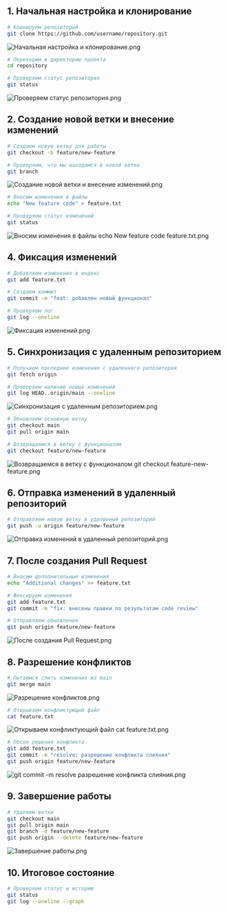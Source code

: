 ## 1. Начальная настройка и клонирование

```bash
# Клонируем репозиторий
git clone https://github.com/username/repository.git
```

![Начальная настройка и клонирование.png](../image_git/Исходники%20пример%20работы%20удаленный%20git/Начальная%20настройка%20и%20клонирование.png)

```bash
# Переходим в директорию проекта
cd repository

# Проверяем статус репозитория
git status
```

![Проверяем статус репозитория.png](../image_git/Исходники%20пример%20работы%20удаленный%20git/Проверяем%20статус%20репозитория.png)
## 2. Создание новой ветки и внесение изменений

```bash
# Создаем новую ветку для работы
git checkout -b feature/new-feature

# Проверяем, что мы находимся в новой ветке
git branch
```

![Создание новой ветки и внесение изменений.png](../image_git/Исходники%20пример%20работы%20удаленный%20git/Создание%20новой%20ветки%20и%20внесение%20изменений.png)

```bash
# Вносим изменения в файлы
echo "New feature code" > feature.txt

# Проверяем статус изменений
git status
```

![Вносим изменения в файлы echo New feature code  feature.txt.png](../image_git/Исходники%20пример%20работы%20удаленный%20git/Вносим%20изменения%20в%20файлы%20echo%20New%20feature%20code%20%20feature.txt.png)
## 4. Фиксация изменений

```bash
# Добавляем изменения в индекс
git add feature.txt

# Создаем коммит
git commit -m "feat: добавлен новый функционал"

# Проверяем лог
git log --oneline
```

![Фиксация изменений.png](../image_git/Исходники%20пример%20работы%20удаленный%20git/Фиксация%20изменений.png)
## 5. Синхронизация с удаленным репозиторием

```bash
# Получаем последние изменения с удаленного репозитория
git fetch origin

# Проверяем наличие новых изменений
git log HEAD..origin/main --oneline
```

![Синхронизация с удаленным репозиторием.png](../image_git/Исходники%20пример%20работы%20удаленный%20git/Синхронизация%20с%20удаленным%20репозиторием.png)

```bash
# Обновляем основную ветку
git checkout main
git pull origin main

# Возвращаемся в ветку с функционалом
git checkout feature/new-feature
```

![Возвращаемся в ветку с функционалом git checkout feature-new-feature.png](../image_git/Исходники%20пример%20работы%20удаленный%20git/Возвращаемся%20в%20ветку%20с%20функционалом%20git%20checkout%20feature-new-feature.png)
## 6. Отправка изменений в удаленный репозиторий

```bash
# Отправляем новую ветку в удаленный репозиторий
git push -u origin feature/new-feature
```

![Отправка изменений в удаленный репозиторий.png](../image_git/Исходники%20пример%20работы%20удаленный%20git/Отправка%20изменений%20в%20удаленный%20репозиторий.png)

## 7. После создания Pull Request

```bash
# Вносим дополнительные изменения
echo "Additional changes" >> feature.txt

# Фиксируем изменения
git add feature.txt
git commit -m "fix: внесены правки по результатам code review"

# Отправляем обновления
git push origin feature/new-feature
```

![После создания Pull Request.png](../image_git/Исходники%20пример%20работы%20удаленный%20git/После%20создания%20Pull%20Request.png)

## 8. Разрешение конфликтов

```bash
# Пытаемся слить изменения из main
git merge main
```

![Разрешение конфликтов.png](../image_git/Исходники%20пример%20работы%20удаленный%20git/Разрешение%20конфликтов.png)

```bash
# Открываем конфликтующий файл
cat feature.txt
```

![Открываем конфликтующий файл cat feature.txt.png](../image_git/Исходники%20пример%20работы%20удаленный%20git/Открываем%20конфликтующий%20файл%20cat%20feature.txt.png)

```bash
# После решения конфликта
git add feature.txt
git commit -m "resolve: разрешение конфликта слияния"
git push origin feature/new-feature
```

![git commit -m resolve разрешение конфликта слияния.png](../image_git/Исходники%20пример%20работы%20удаленный%20git/git%20commit%20-m%20resolve%20разрешение%20конфликта%20слияния.png)

## 9. Завершение работы

```bash
# Удаляем ветки
git checkout main
git pull origin main
git branch -d feature/new-feature
git push origin --delete feature/new-feature
```

![Завершение работы.png](../image_git/Исходники%20пример%20работы%20удаленный%20git/Завершение%20работы.png)

## 10. Итоговое состояние

```bash
# Проверяем статус и историю
git status
git log --oneline --graph
```